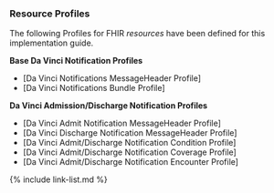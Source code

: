 
### Resource Profiles

The following Profiles for FHIR *resources* have been defined for this implementation guide.

**Base Da Vinci Notification Profiles**

- [Da Vinci Notifications MessageHeader Profile]
- [Da Vinci Notifications Bundle Profile]

**Da Vinci Admission/Discharge Notification Profiles**

- [Da Vinci Admit Notification MessageHeader Profile]
- [Da Vinci Discharge Notification MessageHeader Profile]
- [Da Vinci Admit/Discharge Notification Condition Profile]
- [Da Vinci Admit/Discharge Notification Coverage Profile]
- [Da Vinci Admit/Discharge Notification Encounter Profile]


<!-- {% raw %}
{% include list-simple-profiles.xhtml %}

{% for sd_hash in site.data.structuredefinitions -%}
  {%- assign sd = sd_hash[1] -%}
  {%- if sd.kind  == "resource" -%}
    - [{{sd.name}}]({{sd.path}})
  {%- endif -%}
{%- endfor -%}


### Extensions

The following Extensions have been defined for this implementation guide.

- [Da Vinci Notifications Must Support Extension]

<br />

{% endraw %} -->

{% include link-list.md %}
